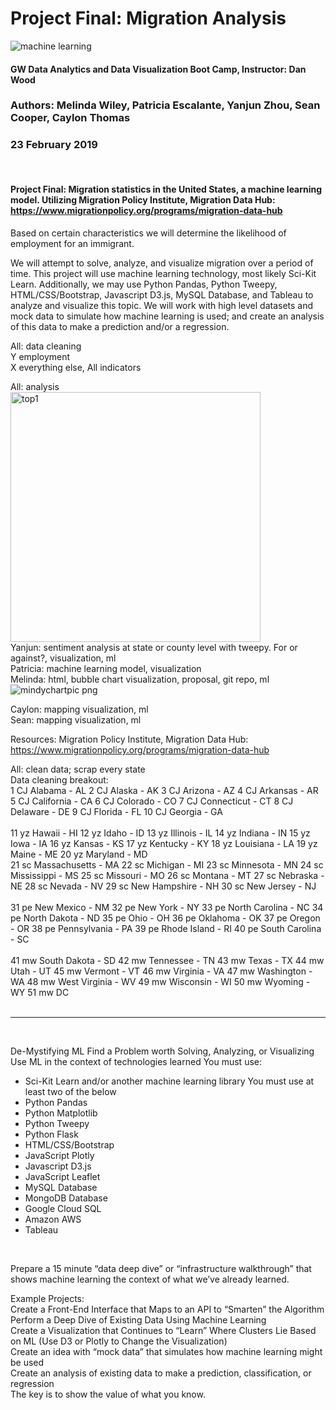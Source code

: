 # Project Final: Migration Analysis
![machine learning](https://user-images.githubusercontent.com/41865917/52597648-86178e80-2e21-11e9-8534-a108582ca2da.png)

#### GW Data Analytics and Data Visualization Boot Camp, Instructor: Dan Wood
### Authors: Melinda Wiley, Patricia Escalante, Yanjun Zhou, Sean Cooper, Caylon Thomas
### 23 February 2019
<br>

#### Project Final: Migration statistics in the United States, a machine learning model. Utilizing Migration Policy Institute, Migration Data Hub: https://www.migrationpolicy.org/programs/migration-data-hub<br>

Based on certain characteristics we will determine the likelihood of employment for an immigrant.<br>

We will attempt to solve, analyze, and visualize migration over a period of time. This project will use machine learning technology, most likely Sci-Kit Learn. Additionally, we may use Python Pandas, Python Tweepy, HTML/CSS/Bootstrap, Javascript D3.js, MySQL Database, and Tableau to analyze and visualize this topic. We will work with high level datasets and mock data to simulate how machine learning is used; and create an analysis of this data to make a prediction and/or a regression. <br>

All: data cleaning <br>
	Y employment <br>
X everything else, All indicators<br>

All: analysis<br>
<img width="400" alt="top1" src="https://user-images.githubusercontent.com/41865917/52924931-df3d6180-32fc-11e9-9015-87a913884890.PNG"><br>
Yanjun: sentiment analysis at state or county level with tweepy. For or against?, visualization, ml<br>
Patricia: machine learning model, visualization<br>
Melinda: html, bubble chart visualization, proposal, git repo, ml<br>
![mindychartpic png](https://user-images.githubusercontent.com/41865917/52924876-a0a7a700-32fc-11e9-8ebb-d27963965cf9.jpg)

Caylon: mapping visualization, ml<br>
Sean: mapping visualization, ml<br>

Resources: Migration Policy Institute, Migration Data Hub: https://www.migrationpolicy.org/programs/migration-data-hub <br>

All: clean data; scrap every state<br>
Data cleaning breakout: <br>
1	CJ	Alabama - AL
2	CJ	Alaska - AK
3	CJ	Arizona - AZ
4	CJ	Arkansas - AR
5	CJ	California - CA
6	CJ	Colorado - CO
7	CJ	Connecticut - CT
8	CJ	Delaware - DE
9	CJ	Florida - FL
10	CJ	Georgia - GA
<br><br>
11	yz	Hawaii - HI
12	yz	Idaho - ID
13	yz	Illinois - IL
14	yz	Indiana - IN
15	yz	Iowa - IA
16	yz	Kansas - KS
17	yz	Kentucky - KY
18	yz	Louisiana - LA
19	yz	Maine - ME
20	yz	Maryland - MD<br>
21	sc	Massachusetts - MA
22	sc	Michigan - MI
23	sc	Minnesota - MN
24	sc	Mississippi - MS
25	sc	Missouri - MO
26	sc	Montana - MT
27	sc	Nebraska - NE
28	sc	Nevada - NV
29	sc	New Hampshire - NH
30	sc	New Jersey - NJ
<br><br>
31	pe	New Mexico - NM
32	pe	New York - NY
33	pe	North Carolina - NC
34	pe	North Dakota - ND
35	pe	Ohio - OH
36	pe	Oklahoma - OK
37	pe	Oregon - OR
38	pe	Pennsylvania - PA
39	pe	Rhode Island - RI
40	pe	South Carolina - SC
<br><br>
41	mw	South Dakota - SD
42	mw	Tennessee - TN
43	mw	Texas - TX
44	mw	Utah - UT
45	mw	Vermont - VT
46	mw	Virginia - VA
47	mw	Washington - WA
48	mw	West Virginia - WV
49	mw	Wisconsin - WI
50	mw	Wyoming - WY
51	mw	DC
<br><br>
_____________________________________________________________________________________________________________________
<br>

De-Mystifying ML
Find a Problem worth Solving, Analyzing, or Visualizing
Use ML in the context of technologies learned
You must use:
* Sci-Kit Learn and/or another machine learning library
You must use at least two of the below
* Python Pandas
* Python Matplotlib
* Python Tweepy
* Python Flask
* HTML/CSS/Bootstrap
* JavaScript Plotly
* Javascript D3.js
* JavaScript Leaflet
* MySQL Database
* MongoDB Database
* Google Cloud SQL
* Amazon AWS
* Tableau

<br>

Prepare a 15 minute “data deep dive” or “infrastructure walkthrough” that shows machine learning the context of what we’ve already learned.<br>

Example Projects:<br>
Create a Front-End Interface that Maps to an API to “Smarten” the Algorithm<br>
Perform a Deep Dive of Existing Data Using Machine Learning <br>
Create a Visualization that Continues to “Learn” Where Clusters Lie Based on ML (Use D3 or Plotly to Change the Visualization)<br>
Create an idea with “mock data” that simulates how machine learning might be used<br>
Create an analysis of existing data to make a prediction, classification, or regression<br>
The key is to show the value of what you know.<br>
